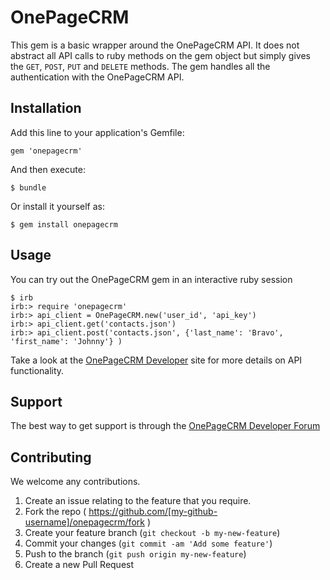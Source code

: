 # OnePageCRM

This gem is a basic wrapper around the OnePageCRM API. 
It does not abstract all API calls to ruby methods on the gem object but simply gives the `GET`, `POST`, `PUT` and `DELETE` methods.
The gem handles all the authentication with the OnePageCRM API.

## Installation

Add this line to your application's Gemfile:

    gem 'onepagecrm'

And then execute:

    $ bundle

Or install it yourself as:

    $ gem install onepagecrm

## Usage
You can try out the OnePageCRM gem in an interactive ruby session
    
    $ irb
    irb:> require 'onepagecrm'
    irb:> api_client = OnePageCRM.new('user_id', 'api_key')
    irb:> api_client.get('contacts.json')
    irb:> api_client.post('contacts.json', {'last_name': 'Bravo', 'first_name': 'Johnny'} )

Take a look at the [OnePageCRM Developer][1] site for more details on API functionality.

## Support
The best way to get support is through the [OnePageCRM Developer Forum][2]

## Contributing

We welcome any contributions.

1. Create an issue relating to the feature that you require.
2. Fork the repo ( https://github.com/[my-github-username]/onepagecrm/fork )
3. Create your feature branch (`git checkout -b my-new-feature`)
4. Commit your changes (`git commit -am 'Add some feature'`)
5. Push to the branch (`git push origin my-new-feature`)
6. Create a new Pull Request

  [1]: http://developer.onepagecrm.com
  [2]: http://forum.developer.onepagecrm.com
